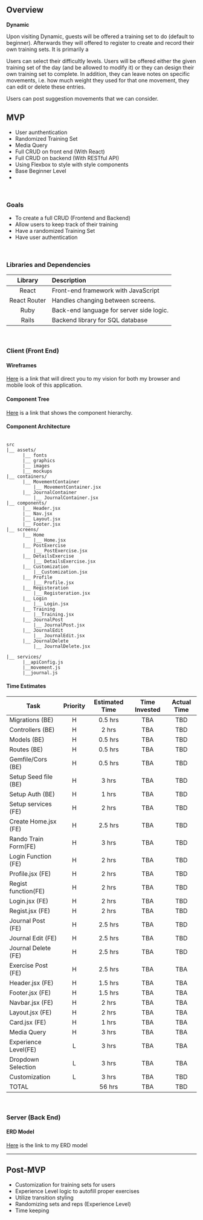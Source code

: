 ## Overview

**Dynamic** 

Upon visiting Dynamic, guests will be offered a training set to do (default to beginner). Afterwards they will offered to register to create and record their own training sets. It is primarily a 

Users can select their difficultly levels. Users will be offered either the given training set of the day (and be allowed to modify it) or they can design their own training set to complete. In addition, they can leave notes on specific movements, i.e. how much weight they used for that one movement, they can edit or delete these entries. 

Users can post suggestion movements that we can consider.

## MVP

- User aunthentication
- Randomized Training Set
- Media Query
- Full CRUD on front end (With React)
- Full CRUD on backend (With RESTful API)
- Using Flexbox to style with style components
- Base Beginner Level 
- 


<br>

### Goals

- To create a full CRUD (Frontend and Backend)
- Allow users to keep track of their training
- Have a randomized Training Set
- Have user authentication 

<br>

### Libraries and Dependencies


|     Library      | Description                                |
| :--------------: | :----------------------------------------- |
|      React       |        Front-end framework with JavaScript |
|   React Router   |       Handles changing between screens.    |
|     Ruby         | Back-end language for server side logic.   |
|     Rails        |       Backend library for SQL database     |

<br>

### Client (Front End)

#### Wireframes
[Here](https://whimsical.com/dynamic-TiNQ8pmBberzAgX2UjTs13) is a link that will direct you to my vision for both my browser and mobile look of this application. 

#### Component Tree
[Here](https://whimsical.com/movement-E3U8g7Jwgb29kLT8mLo9DP) is a link that shows the component hierarchy.

#### Component Architecture

``` structure

src
|__ assets/
      |__ fonts
      |__ graphics
      |__ images
      |__ mockups
|__ containers/
      |__ MovementContainer
          |__ MovementContainer.jsx
      |__ JournalContainer
          |__ JournalContainer.jsx
|__ components/
      |__ Header.jsx
      |__ Nav.jsx
      |__ Layout.jsx
      |__ Footer.jsx
|__ screens/
      |__ Home 
          |__ Home.jsx
      |__ PostExercise
          |__ PostExercise.jsx
      |__ DetailsExercise
          |__ DetailsExercise.jsx
      |__ Customization
          |__Customization.jsx
      |__ Profile
          |__ Profile.jsx
      |__ Registeration
          |__ Registeration.jsx
      |__ Login
          |__ Login.jsx
      |__ Training
          |__Training.jsx
      |__ JournalPost
          |__ JournalPost.jsx
      |__ JournalEdit
          |__ JournalEdit.jsx
      |__ JournalDelete
          |__ JournalDelete.jsx

|__ services/
      |__apiConfig.js
      |__movement.js
      |__journal.js
```

#### Time Estimates

| Task                | Priority | Estimated Time | Time Invested | Actual Time |
| ------------------- | :------: | :------------: | :-----------: | :---------: |
| Migrations (BE)     |    H     |     0.5 hrs    |     TBA       |     TBD    |
| Controllers (BE)    |    H     |     2 hrs      |     TBA       |     TBD     |
| Models (BE)         |    H     |     0.5 hrs    |     TBA       |     TBD     |
| Routes (BE)         |    H     |     0.5 hrs    |     TBA       |     TBD     |
| Gemfile/Cors (BE)   |    H     |     0.5 hrs    |     TBA       |     TBD     |
| Setup Seed file (BE)|    H     |     3 hrs      |     TBA       |     TBD     |
| Setup Auth      (BE)|    H     |     1 hrs      |     TBA       |     TBD     |
| Setup services (FE) |    H     |     2 hrs      |     TBA       |     TBD     |
| Create Home.jsx (FE)|    H     |     2.5 hrs    |     TBA       |     TBD     |
| Rando Train Form(FE)|    H     |     3 hrs      |     TBA       |     TBD     |
| Login Function (FE) |    H     |     2 hrs      |     TBA       |     TBD     |
| Profile.jsx (FE)    |    H     |     2 hrs      |     TBA       |     TBD     |
| Regist function(FE) |    H     |     2 hrs      |     TBA       |     TBD     |
| Login.jsx (FE)      |    H     |     2 hrs      |     TBA       |     TBD     |
| Regist.jsx (FE)     |    H     |     2 hrs      |     TBA       |     TBD     |
| Journal Post (FE)   |    H     |     2.5 hrs    |     TBA       |     TBD     |
| Journal Edit (FE)   |    H     |     2.5 hrs    |     TBA       |     TBD     |
| Journal Delete (FE) |    H     |     2.5 hrs    |     TBA       |     TBD     |
| Exercise Post (FE)  |    H     |     2.5 hrs    |     TBA       |     TBA     |
| Header.jsx (FE)     |    H     |     1.5 hrs    |     TBA       |     TBA     |
| Footer.jsx (FE)     |    H     |     1.5 hrs    |     TBA       |     TBA     |
| Navbar.jsx (FE)     |    H     |     2 hrs      |     TBA       |     TBA     |
| Layout.jsx (FE)     |    H     |     2 hrs      |     TBA       |     TBA     |
| Card.jsx (FE)       |    H     |     1 hrs      |     TBA       |     TBA     |
| Media Query         |    H     |     3 hrs      |     TBA       |     TBA     |
| Experience Level(FE)|    L     |     3 hrs      |     TBA       |     TBA     |
| Dropdown Selection  |    L     |     3 hrs      |     TBA       |     TBA     |
| Customization       |    L     |     3 hrs      |     TBA       |     TBD     |
| TOTAL               |          |     56 hrs     |     TBA       |     TBD     |

<br>

### Server (Back End)

#### ERD Model
[Here](https://drive.google.com/file/d/1vpsQez2IdBhQ0ZldFkGd28uHz7ByhV1Q/view?usp=sharing) is the link to my ERD model
<br>

***

## Post-MVP

- Customization for training sets for users
- Experience Level logic to autofill proper exercises
- Utilize transition styling 
- Randomizing sets and reps (Experience Level)
- Time keeping

<!-- ***

## Code Showcase

> Use this section to include a brief code snippet of functionality that you are proud of and a brief description.

## Code Issues & Resolutions

> Use this section to list of all major issues encountered and their resolution. -->